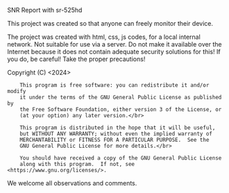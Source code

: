 SNR Report with sr-525hd

This project was created so that anyone can freely monitor their device.

The project was created with html, css, js codes, for a local internal network. Not suitable for use via a server. Do not make it available over the Internet because it does not contain adequate security solutions for this! If you do, be careful! 
Take the proper precautions!

Copyright (C) <2024>  <Csnyi> 

        This program is free software: you can redistribute it and/or modify
        it under the terms of the GNU General Public License as published by
        the Free Software Foundation, either version 3 of the License, or
        (at your option) any later version.</br>

        This program is distributed in the hope that it will be useful,
        but WITHOUT ANY WARRANTY; without even the implied warranty of
        MERCHANTABILITY or FITNESS FOR A PARTICULAR PURPOSE.  See the
        GNU General Public License for more details.</br>

        You should have received a copy of the GNU General Public License
        along with this program.  If not, see <https://www.gnu.org/licenses/>.
    
We welcome all observations and comments.
